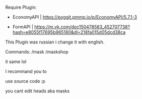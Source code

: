 Require Plugin:
- EconomyAPI | https://poggit.pmmp.io/p/EconomyAPI/5.7.1-3

- FormAPI | https://m.vk.com/doc150478583_452707738?hash=e8055f17695b965180&dl=218fa015d05dcd38ca


This Plugin was russian i change it with english.

Commands:
/mask
/maskshop

it same lol

I recommand you to

use source code :p

you cant edit heads aka masks
